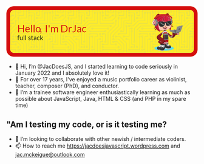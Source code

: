 <img src="header-j.png" alt="Alt text" title="Header saying Hi I'm Dr Jac, Software Engineer, with a picture of a cartoon cat holding a laptop">

- 👋 Hi, I’m @JacDoesJS, and I started learning to code seriously in January 2022 and I absolutely love it!
- 👀 For over 17 years, I've enjoyed a music portfolio career as violinist, teacher, composer (PhD), and conductor.
- 🌱 I’m a trainee software engineer enthusiastically learning as much as possible about JavaScript, Java, HTML & CSS (and PHP in my spare time)


##              "Am I testing my code, or is it testing me?

- 💞️ I’m looking to collaborate with other newish / intermediate coders.
- 📫 How to reach me https://jacdoesjavascript.wordpress.com  and jac.mckeigue@outlook.com


<!---
JacDoesJS/JacDoesJS is a ✨ special ✨ repository because its `README.md` (this file) appears on your GitHub profile.
You can click the Preview link to take a look at your changes.
--->
